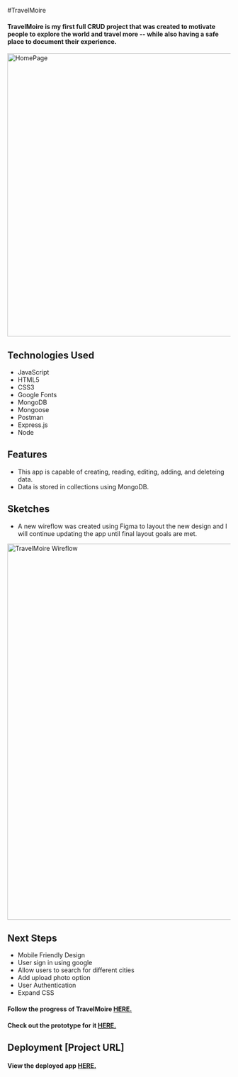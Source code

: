 #TravelMoire

#### TravelMoire is my first full CRUD project that was created to motivate people to explore the world and travel more -- while also having a safe place to document their experience.
<img width="640" alt="HomePage" src="https://user-images.githubusercontent.com/103911002/171841959-14fbb1dc-5807-434d-b200-29b17dd4ff05.png">

## Technologies Used
* JavaScript 
* HTML5
* CSS3
* Google Fonts
* MongoDB
* Mongoose
* Postman
* Express.js
* Node

## Features
* This app is capable of creating, reading, editing, adding, and deleteing data.
* Data is stored in collections using MongoDB.

## Sketches
* A new wireflow was created using Figma to layout the new design and I will continue updating the app until final layout goals are met.
<img width="850" alt="TravelMoire Wireflow" src="https://user-images.githubusercontent.com/103911002/180390627-cde69642-9d91-46fe-be1f-dfd2a21e2afd.png">

 ## Next Steps
* Mobile Friendly Design 
* User sign in using google
* Allow users to search for different cities
* Add upload photo option 
* User Authentication
* Expand CSS

#### Follow the progress of TravelMoire [HERE.](https://trello.com/b/GGfcbJtX/travelmoire)
#### Check out the prototype for it [HERE.](https://www.figma.com/proto/L3GojFGEw3TJUp6xIckAXQ/TRAVEL-%7C-MOIRE?node-id=0%3A1)

## Deployment [Project URL] 
#### View the deployed app [HERE.](https://travelmoire.herokuapp.com/)

